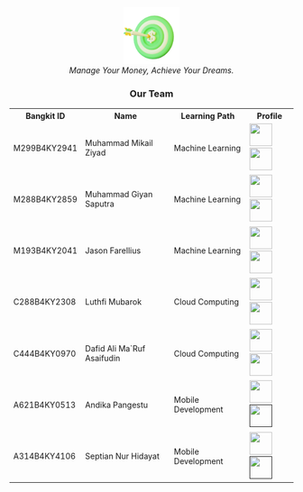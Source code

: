 <div align="center">
  <img src="/assets/icon.png" width="100" height="100"><br>
  <i>Manage Your Money, Achieve Your Dreams.</i>
</div>

<div align="center">
  <h3>Our Team</h3>
  <table align="center">
    <tr>
      <th>Bangkit ID</th>
      <th>Name</th>
      <th>Learning Path</th>
      <th>Profile</th>
    </tr>
    <tr>
      <td>M299B4KY2941</td>
      <td>Muhammad Mikail Ziyad</td>
      <td>Machine Learning</td>
      <td>
        <span>
          <a href="https://github.com/MikailZiyad"><img width="40" height="40" src="https://cdn.simpleicons.org/github/white?viewbox=auto"></a>
          <a href="https://www.linkedin.com/in/muhammad-mikail-ziyad-9b6449240/"><img width="40" height="40" src="https://cdn.simpleicons.org/linkedin?viewbox=auto"></a>
        </span>
      </td>
    </tr>
    <tr>
      <td>M288B4KY2859</td>
      <td>Muhammad Giyan Saputra</td>
      <td>Machine Learning</td>
      <td>
        <span>
          <a href="https://github.com/MuhammadGynSptr"><img width="40" height="40" src="https://cdn.simpleicons.org/github/white?viewbox=auto"></a>
          <a href="https://www.linkedin.com/in/giyan-saputra-5002322a1/"><img width="40" height="40" src="https://cdn.simpleicons.org/linkedin?viewbox=auto"></a>
        </span>
      </td>
    </tr>
    <tr>
      <td>M193B4KY2041</td>
      <td>Jason Farellius</td>
      <td>Machine Learning</td>
      <td>
        <span>
          <a href="https://github.com/jasonf813"><img width="40" height="40" src="https://cdn.simpleicons.org/github/white?viewbox=auto"></a>
          <a href="https://www.linkedin.com/in/jason-farellius"><img width="40" height="40" src="https://cdn.simpleicons.org/linkedin?viewbox=auto"></a>
        </span>
      </td>
    </tr>
    <tr>
      <td>C288B4KY2308</td>
      <td>Luthfi Mubarok</td>
      <td>Cloud Computing</td>
      <td>
        <span>
          <a href="https://github.com/luthfimubarok71"><img width="40" height="40" src="https://cdn.simpleicons.org/github/white?viewbox=auto"></a>
          <a href="https://www.linkedin.com/in/luthfi-mubarok/"><img width="40" height="40" src="https://cdn.simpleicons.org/linkedin?viewbox=auto"></a>
        </span>
      </td>
    </tr>
    <tr>
      <td>C444B4KY0970</td>
      <td>Dafid Ali Ma`Ruf Asaifudin</td>
      <td>Cloud Computing</td>
      <td>
        <span>
          <a href="https://github.com/dafidAlii"><img width="40" height="40" src="https://cdn.simpleicons.org/github/white?viewbox=auto"></a>
         <a href="https://www.linkedin.com/in/dafid-ali-a1b63b332/"><img width="40" height="40" src="https://cdn.simpleicons.org/linkedin?viewbox=auto"></a>
        </span>
      </td>
    </tr>
    <tr>
      <td>A621B4KY0513</td>
      <td>Andika Pangestu</td>
      <td>Mobile Development</td>
      <td>
        <span>
          <a href="https://github.com/andikapgst"><img width="40" height="40" src="https://cdn.simpleicons.org/github/white?viewbox=auto"></a>
          <a href=""><img width="40" height="40" src="https://cdn.simpleicons.org/linkedin?viewbox=auto"></a>
        </span>
      </td>
    </tr>
    <tr>
      <td>A314B4KY4106</td>
      <td>Septian Nur Hidayat</td>
      <td>Mobile Development</td>
      <td>
        <span>
          <a href="https://github.com/septiannurhidayat"><img width="40" height="40" src="https://cdn.simpleicons.org/github/white?viewbox=auto"></a>
          <a href=""><img width="40" height="40" src="https://cdn.simpleicons.org/linkedin?viewbox=auto"></a>
        </span>
      </td>
    </tr>
  </table>
</div>
